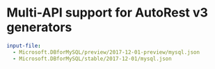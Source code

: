 # Multi-API support for AutoRest v3 generators

``` yaml $(enable-multi-api)
input-file:
  - Microsoft.DBforMySQL/preview/2017-12-01-preview/mysql.json
  - Microsoft.DBforMySQL/stable/2017-12-01/mysql.json
```
